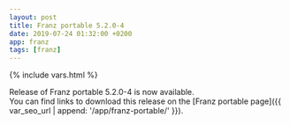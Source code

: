 ```yaml
---
layout: post
title: Franz portable 5.2.0-4
date: 2019-07-24 01:32:00 +0200
app: franz
tags: [franz]
---
```

{% include vars.html %}

Release of Franz portable 5.2.0-4 is now available.<br />
You can find links to download this release on the [Franz portable page]({{ var_seo_url | append: '/app/franz-portable/' }}).